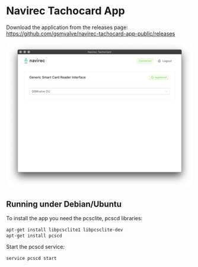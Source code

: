 # Navirec Tachocard App

Download the application from the releases page:
https://github.com/gsmvalve/navirec-tachocard-app-public/releases

![App](https://raw.githubusercontent.com/gsmvalve/navirec-tachocard-app-public/master/app.png)

## Running under Debian/Ubuntu

To install the app you need the pcsclite, pcscd libraries:

```
apt-get install libpcsclite1 libpcsclite-dev
apt-get install pcscd
```

Start the pcscd service:

```
service pcscd start
```
